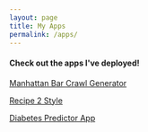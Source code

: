 ```yaml
---
layout: page
title: My Apps
permalink: /apps/
---
```


#### Check out the apps I've deployed!

[Manhattan Bar Crawl Generator](http://manhattan-bar-crawler.us-east-1.elasticbeanstalk.com/)

[Recipe 2 Style](http://recipe-2-style.us-east-1.elasticbeanstalk.com/)

[Diabetes Predictor App](http://pima-indians-diabetes-predictor.us-east-1.elasticbeanstalk.com/)
